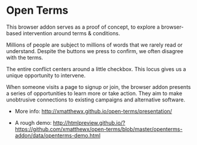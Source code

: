 Open Terms
==========

This browser addon serves as a proof of concept, to explore a browser-based intervention around terms & conditions. 

Millions of people are subject to millions of words that we rarely read or understand. Despite the buttons we press to confirm, we often disagree with the terms. 

The entire conflict centers around a little checkbox. This locus gives us a unique opportunity to intervene. 

When someone visits a page to signup or join, the browser addon presents a series of opportunities to learn more or take action. They aim to make unobtrusive connections to existing campaigns and alternative software.

 - More info: 
 http://xmatthewx.github.io/open-terms/presentation/

 - A rough demo: 
 http://htmlpreview.github.io/?https://github.com/xmatthewx/open-terms/blob/master/openterms-addon/data/openterms-demo.html